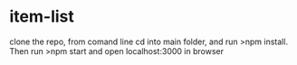 # item-list
clone the repo, from comand line cd into main folder, and run >npm install. 
Then run >npm start and open localhost:3000 in browser
